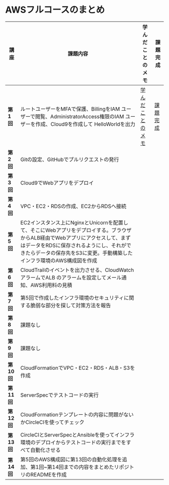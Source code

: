 # AWSフルコースのまとめ

|講座|課題内容|学んだことのメモ|課題完成|
|---|---|---|---|
|**第1回**|ルートユーザーをMFAで保護、BillingをIAM ユーザーで閲覧、AdministratorAccess権限のIAM ユーザーを作成、Cloud9を作成して HelloWorldを出力|[学んだことのメモ](https://github.com/Hidetaka-Konishi/Raise_AWS_1)|[課題完成](https://github.com/Hidetaka-Konishi/Raise_kadai_1)|
|**第2回**|Gitの設定、GitHubでプルリクエストの発行||
|**第3回**|Cloud9でWebアプリをデプロイ||
|**第4回**|VPC・EC2・RDSの作成、EC2からRDSへ接続||
|**第5回**|EC2インスタンス上にNginxとUnicornを配置して、そこにWebアプリをデプロイする。ブラウザからALB経由でWebアプリにアクセスして、まずはデータをRDSに保存されるようにし、それができたらデータの保存先をS3に変更。手動構築したインフラ環境のAWS構成図を作成||
|**第6回**|CloudTrailのイベントを出力させる、CloudWatchアラームでALB のアラームを設定してメール通知、AWS利用料の見積||
|**第7回**|第5回で作成したインフラ環境のセキュリティに関する脆弱な部分を探して対策方法を報告||
|**第8回**|課題なし||
|**第9回**|課題なし||
|**第10回**|CloudFormationでVPC・EC2・RDS・ALB・S3を作成||
|**第11回**|ServerSpecでテストコードの実行||
|**第12回**|CloudFormationテンプレートの内容に問題がないかCircleCIを使ってチェック||
|**第13回**|CircleCIとServerSpecとAnsibleを使ってインフラ環境のデプロイからテストコードの実行までをすべて自動化させる ||
|**第14回**|第5回のAWS構成図に第13回の自動化処理を追加、第1回~第14回までの内容をまとめたリポジトリのREADMEを作成||
